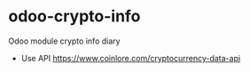 # odoo-crypto-info
Odoo module crypto info diary
- Use API https://www.coinlore.com/cryptocurrency-data-api
